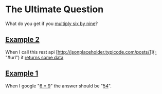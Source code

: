 # The Ultimate Question

What do you get if you [multiply six by nine](http://en.wikipedia.org/wiki/Phrases_from_The_Hitchhiker%27s_Guide_to_the_Galaxy#Answer_to_the_Ultimate_Question_of_Life.2C_the_Universe.2C_and_Everything_.2842.29)? 

## [Example 2](-)
When I call this rest api [http://jsonplaceholder.typicode.com/posts/1](- "#url") it [returns some data](- "c:assertTrue=makeRestCall(#url)")

## [Example 1](-)
When I google "[6 * 9](- "searchFor(#TEXT)")" the answer should be "[54](- "c:assertEquals=getCalculatorResult()")".

  